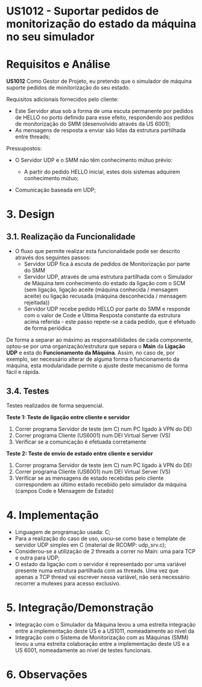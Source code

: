 **US1012 - Suportar pedidos de monitorização do estado da máquina no seu simulador**
=======================================

# Requisitos e Análise

**US1012** Como Gestor de Projeto, eu pretendo que o simulador de máquina suporte pedidos de monitorização do seu estado.

Requisitos adicionais fornecidos pelo cliente:
* Este Servidor atua sob a forma de uma escuta permanente por pedidos de HELLO no porto definido para esse efeito, respondendo aos pedidos de monitorização do SMM (desenvolvido através da US 6001);
* As mensagens de resposta a enviar são lidas da estrutura partilhada entre threads;


Pressupostos:

* O Servidor UDP e o SMM não têm conhecimento mútuo prévio:
	* A partir do pedido HELLO inicial, estes dois sistemas adquirem conhecimento mútuo;

* Comunicação baseada em UDP;

# 3. Design

## 3.1. Realização da Funcionalidade

* O fluxo que permite realizar esta funcionalidade pode ser descrito através dos seguintes passos:
	* Servidor UDP fica à escuta de pedidos de Monitorização por parte do SMM
	* Servidor UDP, através de uma estrutura partilhada com o Simulador de Máquina tem conhecimento do estado da ligação com o SCM (sem ligação, ligação aceite (máquina conhecida / mensagem aceite) ou ligação recusada (máquina desconhecida / mensagem rejeitada))
	* Servidor UDP recebe pedido HELLO por parte do SMM e responde com o valor de Code e Última Resposta constante da estrutura acima referida - este passo repete-se a cada pedido, que é efetuado de forma periódica

De forma a separar ao máximo as responsabilidades de cada componente, optou-se por uma organização/estrutura que separa o **Main** da **Ligação UDP** e esta do **Funcionamento da Máquina**. Assim, no caso de, por exemplo, ser necessário alterar de alguma forma o funcionamento da máquina, esta modularidade permite o ajuste deste mecanismo de forma fácil e rápida.

## 3.4. Testes

Testes realizados de forma sequencial.

**Teste 1: Teste de ligação entre cliente e servidor**
1. Correr programa Servidor de teste (em C) num PC ligado à VPN do DEI
2. Correr programa Cliente (US6001) num DEI Virtual Server (VS)
3. Verificar se a comunicação é efetuada corretamente

**Teste 2: Teste de envio de estado entre cliente e servidor**
1. Correr programa Servidor de teste (em C) num PC ligado à VPN do DEI
2. Correr programa Cliente (US6001) num DEI Virtual Server (VS)
3. Verificar se as mensagens de estado recebidas pelo cliente correspondem ao último estado recebido pelo simulador da máquina (campos Code e Mensagem de Estado)

# 4. Implementação

* Linguagem de programação usada: C;
* Para a realização do caso de uso, usou-se como base o template de servidor UDP simples em C (material de RCOMP: udp_srv.c);
* Considerou-se a utilização de 2 threads a correr no Main: uma para TCP e outra para UDP;
* O estado da ligação com o servidor é representado por uma variável presente numa estrutura partilhada com as threads. Uma vez que apenas a TCP thread vai escrever nessa variável, não será necessário recorrer a mutexes para acesso exclusivo.

# 5. Integração/Demonstração

* Integração com o Simulador da Máquina levou a uma estreita integração entre a implementação deste US e a US1011, nomeadamente ao nível da
* Integração com o Sistema de Monitorização com as Máquinas (SMM) levou a uma estreita colaboração entre a implementação deste US e a US 6001, nomeadamente ao nível de testes funcionais.

# 6. Observações
